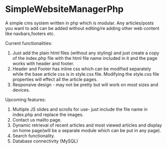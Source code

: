 # SimpleWebsiteManagerPhp
A simple cms system written in php which is modular. Any articles/posts you want to add can be added without editing/re adding other web content like navbars,footers etc. 

Current functionalities:
1. Just add the plain html files (without any styling) and just create a copy of the index.php file with the html file name included in it and the page works with header and footer.
2. Header and Footer has inline css which can be modified separately while the base article css is in style.css file. Modifying the style.css file properties will effect all the article pages.
3. Responsive design - may not be pretty but will work on most sizes and devices.

Upcoming features:
1. Multiple JS slides and scrolls for use- just include the file name in index.php and replace the images.
2. Contact us mailto page.
3. Dynamic retrieval of recent articles and most viewed articles and display on home page(will be a separate module which can be put in any page).
4. Search functionality.
5. Database connectivity (MySQL)
